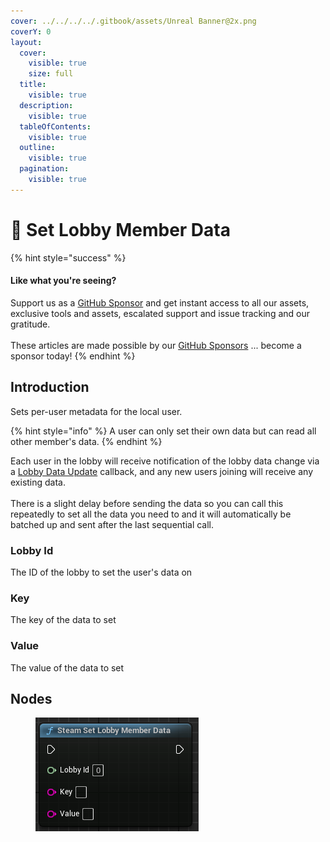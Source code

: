 ```yaml
---
cover: ../../../../.gitbook/assets/Unreal Banner@2x.png
coverY: 0
layout:
  cover:
    visible: true
    size: full
  title:
    visible: true
  description:
    visible: true
  tableOfContents:
    visible: true
  outline:
    visible: true
  pagination:
    visible: true
---
```


# 🔵 Set Lobby Member Data

{% hint style="success" %}
#### Like what you're seeing?

Support us as a [GitHub Sponsor](../../../../become-a-sponsor/) and get instant access to all our assets, exclusive tools and assets, escalated support and issue tracking and our gratitude.\
\
These articles are made possible by our [GitHub Sponsors](../../../../become-a-sponsor/) ... become a sponsor today!
{% endhint %}

## Introduction

Sets per-user metadata for the local user.

{% hint style="info" %}
A user can only set their own data but can read all other member's data.
{% endhint %}

Each user in the lobby will receive notification of the lobby data change via a [Lobby Data Update](../events/lobby-data-update.md) callback, and any new users joining will receive any existing data.\
\
There is a slight delay before sending the data so you can call this repeatedly to set all the data you need to and it will automatically be batched up and sent after the last sequential call.

### Lobby Id

The ID of the lobby to set the user's data on

### Key

The key of the data to set

### Value

The value of the data to set

## Nodes

<figure><img src="../../../../.gitbook/assets/image (12) (1) (1) (1).png" alt=""><figcaption></figcaption></figure>
